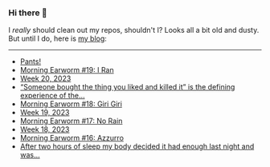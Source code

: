 ### Hi there 👋

I _really_ should clean out my repos, shouldn't I? Looks all a bit old and dusty. But until I do, here is [my blog](https://lostfocus.de/):

--- 

<!-- POST-LIST:START -->
- [Pants!](https://lostfocus.de/2023/05/26/pants/)
- [Morning Earworm #19: I Ran](https://lostfocus.de/2023/05/26/morning-earworm-19-i-ran/)
- [Week 20, 2023](https://lostfocus.de/2023/05/21/week-20-2023/)
- [“Someone bought the thing you liked and killed it” is the defining experience of the…](https://lostfocus.de/2023/05/16/231406/)
- [Morning Earworm #18: Giri Giri](https://lostfocus.de/2023/05/16/morning-earworm-18-giri-giri/)
- [Week 19, 2023](https://lostfocus.de/2023/05/14/week-19-2023/)
- [Morning Earworm #17: No Rain](https://lostfocus.de/2023/05/09/morning-earworm-17-no-rain/)
- [Week 18, 2023](https://lostfocus.de/2023/05/07/week-18-2023/)
- [Morning Earworm #16: Azzurro](https://lostfocus.de/2023/05/04/morning-earworm-16-azzurro/)
- [After two hours of sleep my body decided it had enough last night and was…](https://lostfocus.de/2023/05/02/231381/)
<!-- POST-LIST:END -->

<!--
**lostfocus/lostfocus** is a ✨ _special_ ✨ repository because its `README.md` (this file) appears on your GitHub profile.

Here are some ideas to get you started:

- 🔭 I’m currently working on ...
- 🌱 I’m currently learning ...
- 👯 I’m looking to collaborate on ...
- 🤔 I’m looking for help with ...
- 💬 Ask me about ...
- 📫 How to reach me: ...
- 😄 Pronouns: ...
- ⚡ Fun fact: ...
-->
